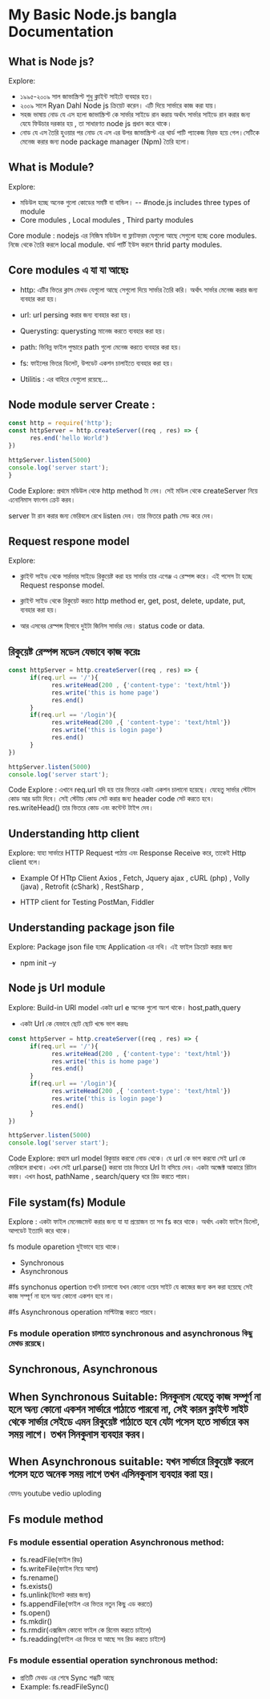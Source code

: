 
# My Basic Node.js bangla Documentation




## What is Node js?
Explore:
- ১৯৯৫-২০০৯ সাল জাভাস্ক্রিপ্ট শুধু ক্লাইন্ট সাইটে ব্যবহার হত।
- ২০০৯ সালে Ryan Dahl Node js ক্রিয়েট করেন। এটি দিয়ে সার্ভারে কাজ করা যায়।
- সহজ ভাষায় নোড যে এস হলো জাভাস্ক্রিপ্ট কে সার্ভার সাইডে রান করায় অর্থাৎ সার্ভার সাইডে রান করার জন্য যেযে ফিউচার দরকার হয় , তা সাধারণত node js প্রধান করে থাকে।
- নোড যে এস তৈরি হুওয়ার পর নোড যে এস এর উপর জাভাস্ক্রিপ্ট এর থার্ড পাটি প্যাকেজ নিরভ হয়ে গেল।সেটিকে মেনেজ করার জন্য node package manager (Npm) তৈরি হলো।


## What is Module? 
Explore:
- মডিউল হচ্ছে অনেক গুলো কোডের সমষ্টি বা বান্ডিল।
-- #node.js includes three types of module
- Core modules , Local modules , Third party modules

Core module : nodejs এর নিজিস্ব মডিউল বা ফ্লাটফরম যেগুলো আছে সেগুলো হচ্ছে core modules.
নিজে থেকে তৈরি করলে local module.
থার্ড পার্টি ইউস করলে thrid party modules.


## Core modules এ যা যা আছেঃ

- http: এটির ভিতর ক্লাস মেথড যেগুলো আছে সেগুলো দিয়ে সার্ভার তৈরি করি। অর্থাৎ সার্ভার মেনেজ করার জন্য ব্যবহার করা হয়।
 
- url: url persing করার জন্য ব্যবহার করা হয়।
- Querysting: querysting মানেজ করতে ব্যবহার করা হয়।
- path: ভিবিন্ন ফাইল পুল্ডারে path গুলো মেনেজ করতে ব্যবহার করা হয়।
- fs:  ফাইলের ভিতর ডিলেট,  উপডেট একশন চালাইতে ব্যবহার করা হয়।
- Utilitis : এর বাহিরে যেগুলো রয়েছে…


## Node module server Create :
```javascript
const http = require('http');
const httpServer = http.createServer((req , res) => {
      res.end('hello World')
})

httpServer.listen(5000)
console.log('server start');
}
```
Code Explore: প্রথমে মডিউল থেকে http method টা নেব। 
সেই মডিল থেকে createServer নিয়ে এনোনিমাস ফাংশন ক্রেট করব।

server টা রান করার জন্য ভেরিবলে রেখে listen দেব। তার ভিতরে path সেড করে দেব।

 ## Request respone model
 Explore: 
 - ক্লাইন্ট সাইড থেকে সার্রভার সাইডে রিকুয়েষ্ট করা হয় সার্ভার তার এগেঞ্জ এ রেস্পন্স করে। এই পসেস টা হচ্ছে Request response model.
 - ক্লাইন্ট সাইড থেকে রিকুয়েট করতে http method er,  get, post, delete, update, put, ব্যবহার করা হয়।

- আর এসবের রেস্পন্স হিসাবে দুইটা জিনিস সার্ভার দেয়। status code or data.

## রিকুয়েষ্ট রেস্পন্স মডেল যেভাবে কাজ করেঃ

```javascript
const httpServer = http.createServer((req , res) => {
      if(req.url == '/'){
            res.writeHead(200 , {'content-type': 'text/html'})
            res.write('this is home page')
            res.end()
      }
      if(req.url == '/login'){
            res.writeHead(200 ,{ 'content-type': 'text/html'})
            res.write('this is login page')
            res.end()
      }
})

httpServer.listen(5000)
console.log('server start');
```
Code Explore :
এখানে req.url যদি হয় তার ভিতরে একটা একশন চালানো হয়েছে।
যেহেতু সার্ভার স্টেটাস কোড আর ডাটা দিবে। সেই স্টেটাচ কোড সেট করার জন্য header code সেট করতে হবে।
res.writeHead() তার ভিতরে কোড এবং কন্টেন্ট টাইপ দেব।

## Understanding http client
Explore: যাহা সার্ভারে HTTP Request পাঠায় এবং Response Receive করে,  তাকেই Http client বলে।
- Example Of HTtp Client
Axios ,
Fetch, 
Jquery ajax ,
cURL (php) ,
Volly (java) ,
Retrofit (cShark) ,
RestSharp ,

- HTTP client for Testing
PostMan, Fiddler

## Understanding package json file
Explore: Package json file হচ্ছে Application এর নথি।
এই ফাইল ক্রিয়েট করার জন্য
- npm init –y

## Node js Url module
Explore: Build-in URl model
একটা url e অনেক গুলো অংশ থাকে।
host,path,query

- একটা Url কে যেভাবে ছোট ছোট খন্ডে ভাগ করবঃ
```javascript
const httpServer = http.createServer((req , res) => {
      if(req.url == '/'){
            res.writeHead(200 , {'content-type': 'text/html'})
            res.write('this is home page')
            res.end()
      }
      if(req.url == '/login'){
            res.writeHead(200 ,{ 'content-type': 'text/html'})
            res.write('this is login page')
            res.end()
      }
})

httpServer.listen(5000)
console.log('server start');
```
Code Explore: প্রথমে url model রিকুয়ার করবো নোড থেকে।
যে url কে ভাগ করবো সেই url কে ভেরিবলে রাখবো।
এখন সেই url.parse() করবো তার ভিতরে Url টা বসিয়ে দেব। একটা অব্জেক্ট আকারে রিটান করব।
এখন host,  pathName , search/query ধরে রিড করতে পারব।


## File systam(fs) Module
Explore : একটা ফাইল মেনেজমেন্ট করার জন্য যা যা প্রয়োজন তা সব fs করে থাকে। অর্থাৎ একটা ফাইল ডিলেট, আপডেট ইত্যাদি করে থাকে।

fs module oparetion দুইভাবে হয়ে থাকে।
- Synchronous 
- Asynchronous 

#fs synchonus opertion তখনি চালাবো যখন কোনো ওয়েব সাইট যে কাজের জন্য কল করা হয়েছে সেই কাজ সম্পূর্ণ না হলে অন্য কোনো একশন হবে না।

#fs Asynchronous operation মাল্টিটাক্স করতে পারবে।

### Fs module operation চালাতে synchronous and asynchronous কিছু মেথড রয়েছে।


## Synchronous, Asynchronous

## When Synchronous Suitable: সিনকুনাস যেহেতু কাজ সম্পূর্ণ না হলে অন্য কোনো একশন সার্ভারে পাঠাতে পারবো না, সেই কারন ক্লাইন্ট সাইট থেকে সার্ভার সেইডে এমন রিকুয়েষ্ট পাঠাতে হবে যেটা পসেস হতে সার্ভারে কম সময় লাগে। তখন সিনকুনাস ব্যবহার করব।

## When Asynchronous suitable:  যখন সার্ভারে রিকুয়েষ্ট করলে পসেস হতে অনেক সময় লাগে তখন এসিনকুনাস ব্যবহার করা হয়।
যেমনঃ youtube vedio uploding

## Fs module method
### Fs module essential operation Asynchronous method:
- fs.readFile(ফাইল রিড)
- fs.writeFile(ফাইল নিয়ে আসা)
- fs.rename()
- fs.exists()
- fs.unlink(ডিলেট করার জন্য)
- fs.appendFile(ফাইল এর ভিতর নতুন কিছু এড করতে)
- fs.open()
- fs.mkdir()
- fs.rmdir(এক্সজিস কোনো ফাইল কে রিনেম করতে চাইলে)
- fs.readding(ফাইল এর ভিতর যা আছে সব রিড করতে চাইলে)

### Fs module essential operation synchronous method:
- প্রতিটি মেথড এর শেষে Sync শব্ধটি আছে
- Example: fs.readFileSync()







